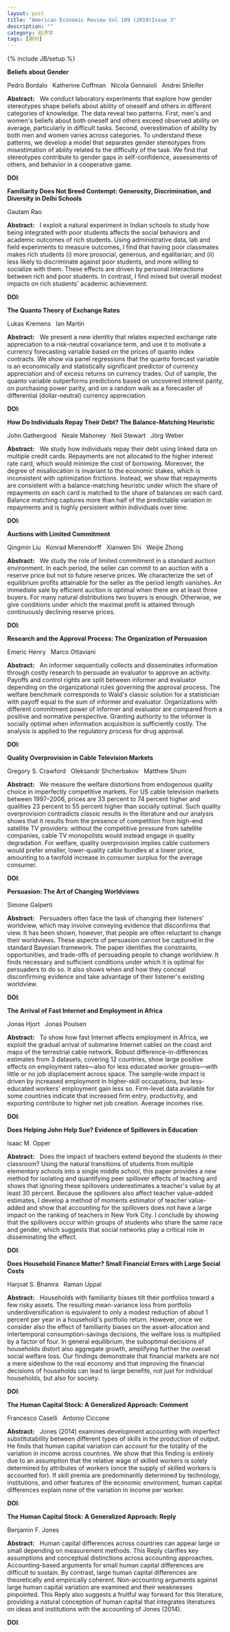 ```yaml
---
layout: post
title: "American Economic Review Vol 109 (2019)Issue 3"
description: ""
category: 经济学
tags: [期刊]
---
```

{% include JB/setup %}

<p><strong>Beliefs about Gender</strong></p>
<p>Pedro Bordalo&nbsp;&nbsp;&nbsp;Katherine Coffman&nbsp;&nbsp;&nbsp;Nicola Gennaioli&nbsp;&nbsp;&nbsp;Andrei Shleifer&nbsp;&nbsp;&nbsp;</p>
<p><strong>Abstract:</strong>&nbsp;&nbsp;&nbsp;We conduct laboratory experiments that explore how gender stereotypes shape beliefs about ability of oneself and others in different categories of knowledge. The data reveal two patterns. First, men's and women's beliefs about both oneself and others exceed observed ability on average, particularly in difficult tasks. Second, overestimation of ability by both men and women varies across categories. To understand these patterns, we develop a model that separates gender stereotypes from misestimation of ability related to the difficulty of the task. We find that stereotypes contribute to gender gaps in self-confidence, assessments of others, and behavior in a cooperative game.</p>
<p><strong>DOI</strong>:
</p>
<p> </p>
<p> </p>
  

<p><strong>Familiarity Does Not Breed Contempt: Generosity, Discrimination, and Diversity in Delhi Schools</strong></p>
<p>Gautam Rao&nbsp;&nbsp;&nbsp;</p>
<p><strong>Abstract:</strong>&nbsp;&nbsp;&nbsp;I exploit a natural experiment in Indian schools to study how being integrated with poor students affects the social behaviors and academic outcomes of rich students. Using administrative data, lab and field experiments to measure outcomes, I find that having poor classmates makes rich students (i) more prosocial, generous, and egalitarian; and (ii) less likely to discriminate against poor students, and more willing to socialize with them. These effects are driven by personal interactions between rich and poor students. In contrast, I find mixed but overall modest impacts on rich students' academic achievement.</p>
<p><strong>DOI</strong>:
</p>
<p> </p>
<p> </p>
  

<p><strong>The Quanto Theory of Exchange Rates</strong></p>
<p>Lukas Kremens&nbsp;&nbsp;&nbsp;Ian Martin&nbsp;&nbsp;&nbsp;</p>
<p><strong>Abstract:</strong>&nbsp;&nbsp;&nbsp;We present a new identity that relates expected exchange rate appreciation to a risk-neutral covariance term, and use it to motivate a currency forecasting variable based on the prices of quanto index contracts. We show via panel regressions that the quanto forecast variable is an economically and statistically significant predictor of currency appreciation and of excess returns on currency trades. Out of sample, the quanto variable outperforms predictions based on uncovered interest parity, on purchasing power parity, and on a random walk as a forecaster of differential (dollar-neutral) currency appreciation.</p>
<p><strong>DOI</strong>:
</p>
<p> </p>
<p> </p>
  

<p><strong>How Do Individuals Repay Their Debt? The Balance-Matching Heuristic</strong></p>
<p>John Gathergood&nbsp;&nbsp;&nbsp;Neale Mahoney&nbsp;&nbsp;&nbsp;Neil Stewart&nbsp;&nbsp;&nbsp;Jörg Weber&nbsp;&nbsp;&nbsp;</p>
<p><strong>Abstract:</strong>&nbsp;&nbsp;&nbsp;We study how individuals repay their debt using linked data on multiple credit cards. Repayments are not allocated to the higher interest rate card, which would minimize the cost of borrowing. Moreover, the degree of misallocation is invariant to the economic stakes, which is inconsistent with optimization frictions. Instead, we show that repayments are consistent with a balance-matching heuristic under which the share of repayments on each card is matched to the share of balances on each card. Balance matching captures more than half of the predictable variation in repayments and is highly persistent within individuals over time.</p>
<p><strong>DOI</strong>:
</p>
<p> </p>
<p> </p>
  

<p><strong>Auctions with Limited Commitment</strong></p>
<p>Qingmin Liu&nbsp;&nbsp;&nbsp;Konrad Mierendorff&nbsp;&nbsp;&nbsp;Xianwen Shi&nbsp;&nbsp;&nbsp;Weijie Zhong&nbsp;&nbsp;&nbsp;</p>
<p><strong>Abstract:</strong>&nbsp;&nbsp;&nbsp;We study the role of limited commitment in a standard auction environment. In each period, the seller can commit to an auction with a reserve price but not to future reserve prices. We characterize the set of equilibrium profits attainable for the seller as the period length vanishes. An immediate sale by efficient auction is optimal when there are at least three buyers. For many natural distributions two buyers is enough. Otherwise, we give conditions under which the maximal profit is attained through continuously declining reserve prices.</p>
<p><strong>DOI</strong>:
</p>
<p> </p>
<p> </p>
  

<p><strong>Research and the Approval Process: The Organization of Persuasion</strong></p>
<p>Emeric Henry&nbsp;&nbsp;&nbsp;Marco Ottaviani&nbsp;&nbsp;&nbsp;</p>
<p><strong>Abstract:</strong>&nbsp;&nbsp;&nbsp;An informer sequentially collects and disseminates information through costly research to persuade an evaluator to approve an activity. Payoffs and control rights are split between informer and evaluator depending on the organizational rules governing the approval process. The welfare benchmark corresponds to Wald's classic solution for a statistician with payoff equal to the sum of informer and evaluator. Organizations with different commitment power of informer and evaluator are compared from a positive and normative perspective. Granting authority to the informer is socially optimal when information acquisition is sufficiently costly. The analysis is applied to the regulatory process for drug approval.</p>
<p><strong>DOI</strong>:
</p>
<p> </p>
<p> </p>
  

<p><strong>Quality Overprovision in Cable Television Markets</strong></p>
<p>Gregory S. Crawford&nbsp;&nbsp;&nbsp;Oleksandr Shcherbakov&nbsp;&nbsp;&nbsp;Matthew Shum&nbsp;&nbsp;&nbsp;</p>
<p><strong>Abstract:</strong>&nbsp;&nbsp;&nbsp;We measure the welfare distortions from endogenous quality choice in imperfectly competitive markets. For US cable television markets between 1997–2006, prices are 33 percent to 74 percent higher and qualities 23 percent to 55 percent higher than socially optimal. Such quality overprovision contradicts classic results in the literature and our analysis shows that it results from the presence of competition from high-end satellite TV providers: without the competitive pressure from satellite companies, cable TV monopolists would instead engage in quality degradation. For welfare, quality overprovision implies cable customers would prefer smaller, lower-quality cable bundles at a lower price, amounting to a twofold increase in consumer surplus for the average consumer.</p>
<p><strong>DOI</strong>:
</p>
<p> </p>
<p> </p>
  

<p><strong>Persuasion: The Art of Changing Worldviews</strong></p>
<p>Simone Galperti&nbsp;&nbsp;&nbsp;</p>
<p><strong>Abstract:</strong>&nbsp;&nbsp;&nbsp;Persuaders often face the task of changing their listeners' worldview, which may involve conveying evidence that disconfirms that view. It has been shown, however, that people are often reluctant to change their worldviews. These aspects of persuasion cannot be captured in the standard Bayesian framework. The paper identifies the constraints, opportunities, and trade-offs of persuading people to change worldview. It finds necessary and sufficient conditions under which it is optimal for persuaders to do so. It also shows when and how they conceal disconfirming evidence and take advantage of their listener's existing worldview.</p>
<p><strong>DOI</strong>:
</p>
<p> </p>
<p> </p>
  

<p><strong>The Arrival of Fast Internet and Employment in Africa</strong></p>
<p>Jonas Hjort&nbsp;&nbsp;&nbsp;Jonas Poulsen&nbsp;&nbsp;&nbsp;</p>
<p><strong>Abstract:</strong>&nbsp;&nbsp;&nbsp;To show how fast Internet affects employment in Africa, we exploit the gradual arrival of submarine Internet cables on the coast and maps of the terrestrial cable network. Robust difference-in-differences estimates from 3 datasets, covering 12 countries, show large positive effects on employment rates—also for less educated worker groups—with little or no job displacement across space. The sample-wide impact is driven by increased employment in higher-skill occupations, but less-educated workers' employment gain less so. Firm-level data available for some countries indicate that increased firm entry, productivity, and exporting contribute to higher net job creation. Average incomes rise.</p>
<p><strong>DOI</strong>:
</p>
<p> </p>
<p> </p>
  

<p><strong>Does Helping John Help Sue? Evidence of Spillovers in Education</strong></p>
<p>Isaac M. Opper&nbsp;&nbsp;&nbsp;</p>
<p><strong>Abstract:</strong>&nbsp;&nbsp;&nbsp;Does the impact of teachers extend beyond the students in their classroom? Using the natural transitions of students from multiple elementary schools into a single middle school, this paper provides a new method for isolating and quantifying peer spillover effects of teaching and shows that ignoring these spillovers underestimates a teacher's value by at least 30 percent. Because the spillovers also affect teacher value-added estimates, I develop a method of moments estimator of teacher value-added and show that accounting for the spillovers does not have a large impact on the ranking of teachers in New York City. I conclude by showing that the spillovers occur within groups of students who share the same race and gender, which suggests that social networks play a critical role in disseminating the effect.</p>
<p><strong>DOI</strong>:
</p>
<p> </p>
<p> </p>
  

<p><strong>Does Household Finance Matter? Small Financial Errors with Large Social Costs</strong></p>
<p>Harjoat S. Bhamra&nbsp;&nbsp;&nbsp;Raman Uppal&nbsp;&nbsp;&nbsp;</p>
<p><strong>Abstract:</strong>&nbsp;&nbsp;&nbsp;Households with familiarity biases tilt their portfolios toward a few risky assets. The resulting mean-variance loss from portfolio underdiversification is equivalent to only a modest reduction of about 1 percent per year in a household's portfolio return. However, once we consider also the effect of familiarity biases on the asset-allocation and intertemporal consumption-savings decisions, the welfare loss is multiplied by a factor of four. In general equilibrium, the suboptimal decisions of households distort also aggregate growth, amplifying further the overall social welfare loss. Our findings demonstrate that financial markets are not a mere sideshow to the real economy and that improving the financial decisions of households can lead to large benefits, not just for individual households, but also for society.</p>
<p><strong>DOI</strong>:
</p>
<p> </p>
<p> </p>
  

<p><strong>The Human Capital Stock: A Generalized Approach: Comment</strong></p>
<p>Francesco Caselli&nbsp;&nbsp;&nbsp;Antonio Ciccone&nbsp;&nbsp;&nbsp;</p>
<p><strong>Abstract:</strong>&nbsp;&nbsp;&nbsp;Jones (2014) examines development accounting with imperfect substitutability between different types of skills in the production of output. He finds that human capital variation can account for the totality of the variation in income across countries. We show that this finding is entirely due to an assumption that the relative wage of skilled workers is solely determined by attributes of workers (once the supply of skilled workers is accounted for). If skill premia are predominantly determined by technology, institutions, and other features of the economic environment, human capital differences explain none of the variation in income per worker.</p>
<p><strong>DOI</strong>:
</p>
<p> </p>
<p> </p>
  

<p><strong>The Human Capital Stock: A Generalized Approach: Reply</strong></p>
<p>Benjamin F. Jones&nbsp;&nbsp;&nbsp;</p>
<p><strong>Abstract:</strong>&nbsp;&nbsp;&nbsp;Human capital differences across countries can appear large or small depending on measurement methods. This Reply clarifies key assumptions and conceptual distinctions across accounting approaches. Accounting-based arguments for small human capital differences are difficult to sustain. By contrast, large human capital differences are theoretically and empirically coherent. Non-accounting arguments against large human capital variation are examined and their weaknesses pinpointed. This Reply also suggests a fruitful way forward for this literature, providing a natural conception of human capital that integrates literatures on ideas and institutions with the accounting of Jones (2014).</p>
<p><strong>DOI</strong>:
</p>
<p> </p>
<p> </p>
  